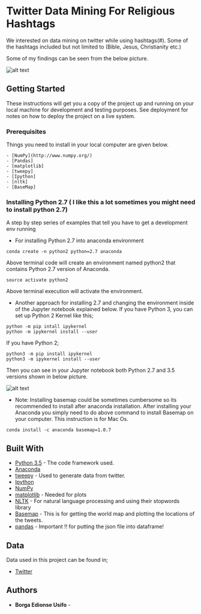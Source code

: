 # Twitter Data Mining For Religious Hashtags

We interested on data mining on twitter while using hashtags(#). Some of the hashtags included but not limited to (Bible, Jesus, Christianity etc.) 

Some of my findings can be seen from the below picture. 

![alt text](https://preview.ibb.co/m12qjw/jda_twitter.png)


## Getting Started

These instructions will get you a copy of the project up and running on your local machine for development and testing purposes. See deployment for notes on how to deploy the project on a live system.

### Prerequisites

Things you need to install in your local computer are given below. 

```
- [NumPy](http://www.numpy.org/)
- [Pandas]
- [matplotlib]
- [tweepy]
- [Ipython]
- [nltk]
- [BaseMap]

```

### Installing Python 2.7 ( I like this a lot sometimes you might need to install python 2.7) 

A step by step series of examples that tell you have to get a development env running

* For installing Python 2.7 into anaconda environment 

```
conda create -n python2 python=2.7 anaconda
```

Above terminal code will create an environment named python2 that contains Python 2.7 version of Anaconda.


```
source activate python2 
```

Above terminal execution will activate the environment. 

* Another approach for installing 2.7 and changing the environment inside of the Jupyter notebook explained below. If you have Python 3, you can set up Python 2 Kernel like this;

```
python -m pip intall ipykernel
python -m ipykernel install --user
```
If you have Python 2;

```
python3 -m pip install ipykernel
python3 -m ipykernel install --user
```
Then you can see in your Jupyter notebook both Python 2.7 and 3.5 versions shown in below picture. 

![alt text](https://preview.ibb.co/gKZSSw/Screen_Shot_2017_12_04_at_3_14_37_AM.png)

* Note: Installing basemap could be sometimes cumbersome so its recommended to install after anaconda installation. After installing your Anaconda you simply need to do above command to install Basemap on your computer. This instruction is for Mac Os. 

```
conda install -c anaconda basemap=1.0.7
```




## Built With

* [Python 3.5](http://www.dropwizard.io/1.0.2/docs/) - The code framework used.
* [Anaconda](https://maven.apache.org/) 
* [tweepy](http://www.tweepy.org/) - Used to generate data from twitter. 
* [Ipython](https://jupyter.readthedocs.io/en/latest/install.html)
* [NumPy](http://www.numpy.org/)
* [matplotlib](https://matplotlib.org/) - Needed for plots 
* [NLTK](http://www.nltk.org/) - For natural language processing and using their stopwords library
* [Basemap](https://matplotlib.org/basemap/) - This is for getting the world map and plotting the locations of the tweets.
* [pandas](https://pandas.pydata.org/) - Important !! for putting the json file into dataframe! 

## Data 

Data used in this project can be found in;
* [Twitter](twitter.com)

## Authors

* **Borga Edionse Usifo** - 

